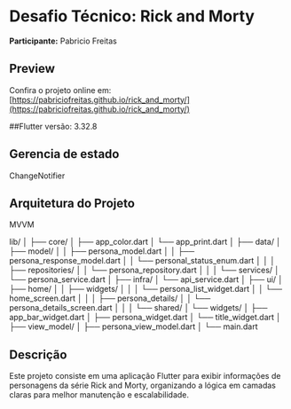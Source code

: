 # Desafio Técnico: Rick and Morty

**Participante:** Pabricio Freitas

## Preview

Confira o projeto online em:  
[https://pabriciofreitas.github.io/rick_and_morty/](https://pabriciofreitas.github.io/rick_and_morty/)


##Flutter versão:
3.32.8

## Gerencia de estado
ChangeNotifier

## Arquitetura do Projeto 
MVVM 

lib/
│
├── core/
│   ├── app_color.dart
│   └── app_print.dart
│
├── data/
│   ├── model/
│   │    ├── persona_model.dart
│   │    ├── persona_response_model.dart
│   │    └── personal_status_enum.dart
│   │
│   ├── repositories/
│   │    └── persona_repository.dart
│   │
│   └── services/
│        └── persona_service.dart
│
├── infra/
│    └── api_service.dart
│
├── ui/
│   ├── home/
│   │    ├── widgets/
│   │    │     └── persona_list_widget.dart
│   │    └── home_screen.dart
│   │
│   ├── persona_details/
│   │    └── persona_details_screen.dart
│   │
│   └── shared/
│        └── widgets/
│              ├── app_bar_widget.dart
│              ├── persona_widget.dart
│              └── title_widget.dart
│
├── view_model/
│    ├── persona_view_model.dart
│
└── main.dart

## Descrição

Este projeto consiste em uma aplicação Flutter para exibir informações de personagens da série Rick and Morty, organizando a lógica em camadas claras para melhor manutenção e escalabilidade.
